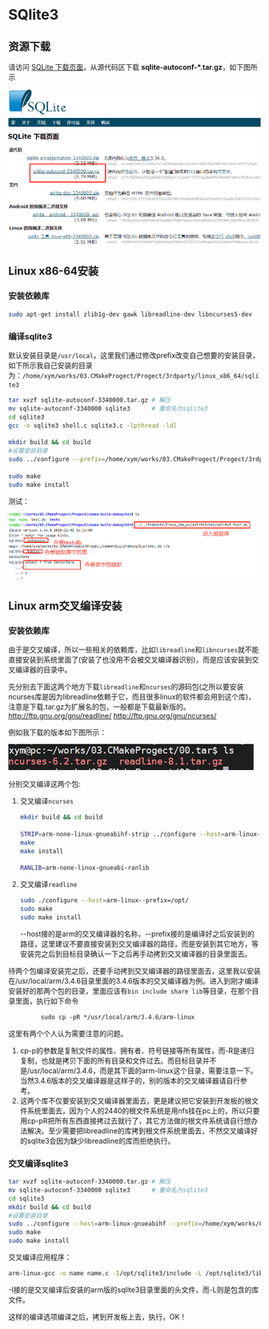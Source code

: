 # SQlite3

## 资源下载

请访问 [SQLite 下载页面](http://www.sqlite.org/download.html)，从源代码区下载 **sqlite-autoconf-\*.tar.gz**，如下图所示

![](media/image-20201212101502758.png)

## Linux x86-64安装

### 安装依赖库

```bash
sudo apt-get install zlib1g-dev gawk libreadline-dev libncurses5-dev
```

### 编译sqlite3

默认安装目录是`/usr/local`，这里我们通过修改prefix改变自己想要的安装目录，如下所示我自己安装的目录为：`/home/xym/works/03.CMakeProgect/Progect/3rdparty/linux_x86_64/sqlite3`

```bash
tar xvzf sqlite-autoconf-3340000.tar.gz # 解压
mv sqlite-autoconf-3340000 sqlite3		# 重命名为sqlite3
cd sqlite3
gcc -o sqlite3 shell.c sqlite3.c -lpthread -ldl

mkdir build && cd build
#设置安装目录
sudo ../configure --prefix=/home/xym/works/03.CMakeProgect/Progect/3rdparty/linux_x86_64/sqlite3

sudo make
sudo make install
```

测试：

![](media/image-20201214103644834.png)

## Linux arm交叉编译安装

### 安装依赖库

由于是交叉编译，所以一些相关的依赖库，比如`libreadline`和`libncurses`就不能直接安装到系统里面了(安装了也没用不会被交叉编译器识别)，而是应该安装到交叉编译器的目录中。

先分别去下面这两个地方下载`libreadline`和`ncurses`的源码包(之所以要安装ncurses库是因为libreadline依赖于它，而且很多linux的软件都会用到这个库)，注意是下载.tar.gz为扩展名的包，一般都是下载最新版的。
http://ftp.gnu.org/gnu/readline/
http://ftp.gnu.org/gnu/ncurses/

例如我下载的版本如下图所示：

![](media/image-20201214113924293.png)

分别交叉编译这两个包:

1. 交叉编译`ncurses`

   ```bash
   mkdir build && cd build
   
   STRIP=arm-none-linux-gnueabihf-strip ../configure --host=arm-linux-gnueabihf  --with-shared --prefix=/home/xym/works/03.CMakeProgect/00.tar/ncurses-6.2/build/Install
   make
   make install
   
   RANLIB=arm-none-linux-gnueabi-ranlib
   
   ```

   

2. 交叉编译`readline`

   ```bash
   sudo ./configure --host=arm-linux--prefix=/opt/
   sudo make
   sudo make install
   ```

    --host接的是arm的交叉编译器的名称，--prefix接的是编译好之后安装到的路径，这里建议不要直接安装到交叉编译器的路径，而是安装到其它地方，等安装完之后到目标目录确认一下之后再手动拷到交叉编译器的目录里面去。

待两个包编译安装完之后，还要手动拷到交叉编译器的路径里面去，这里我以安装在/usr/local/arm/3.4.6目录里面的3.4.6版本的交叉编译器为例。进入到刚才编译安装好的那两个包的目录，里面应该有`bin include share lib`等目录，在那个目录里面，执行如下命令

```apache
         sudo cp -pR */usr/local/arm/3.4.6/arm-linux
```

 这里有两个个人认为需要注意的问题。

1. cp-p的参数是复制文件的属性、拥有者、符号链接等所有属性，而-R是递归复制，也就是拷贝下面的所有目录和文件过去。而目标目录并不是/usr/local/arm/3.4.6，而是其下面的arm-linux这个目录，需要注意一下。当然3.4.6版本的交叉编译器是这样子的，别的版本的交叉编译器请自行参考。
2. 这两个库不仅要安装到交叉编译器里面去，更是建议把它安装到开发板的根文件系统里面去，因为个人的2440的根文件系统是用nfs挂在pc上的，所以只要用cp-pR把所有东西直接拷过去就行了，其它方法做的根文件系统请自行想办法解决。至少需要把libreadline的库拷到根文件系统里面去，不然交叉编译好的sqlite3会因为缺少libreadline的库而拒绝执行。

### 交叉编译sqlite3

```bash
tar xvzf sqlite-autoconf-3340000.tar.gz # 解压
mv sqlite-autoconf-3340000 sqlite3		# 重命名为sqlite3
cd sqlite3
mkdir build && cd build
#设置安装目录
sudo ../configure --host=arm-linux-gnueabihf --prefix=/home/xym/works/03.CMakeProgect/Progect/3rdparty/linux_x86_64/sqlite3
sudo make
sudo make install
```



交叉编译应用程序：

```bash
arm-linux-gcc -o name name.c -I/opt/sqlite3/include -L /opt/sqlite3/lib -lsqlite3
```

   -I接的是交叉编译后安装的arm版的sqlite3目录里面的头文件，而-L则是包含的库文件。

   这样的编译选项编译之后，拷到开发板上去，执行，OK！